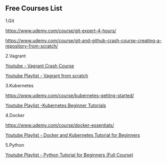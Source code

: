 Free Courses List
-----------------------------------------------
1.Git

https://www.udemy.com/course/git-expert-4-hours/

https://www.udemy.com/course/git-and-github-crash-course-creating-a-repository-from-scratch/


2.Vagrant 

[Youtube - Vagrant Crash Course](https://www.youtube.com/watch?v=vBreXjkizgo)

[Youtube Playlist - Vagrant from scratch](https://www.youtube.com/playlist?list=PLMWwct3_kb-358XZdnN66zb3HaU97DSQ0)


3.Kubernetes

https://www.udemy.com/course/kubernetes-getting-started/

[Youtube Playlist -Kubernetes Beginner Tutorials](https://www.youtube.com/playlist?list=PLhW3qG5bs-L8EU_Oocu6RkNPpYpaamtXX)

4.Docker

https://www.udemy.com/course/docker-essentials/

[Youtube Playlist - Docker and Kubernetes Tutorial for Beginners](https://www.youtube.com/playlist?list=PLy7NrYWoggjwPggqtFsI_zMAwvG0SqYCb)

5.Python

[Youtube Playlist - Python Tutorial for Beginners (Full Course)](https://www.youtube.com/playlist?list=PLsyeobzWxl7poL9JTVyndKe62ieoN-MZ3)

